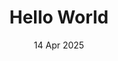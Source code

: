 ---
layout: post
date: 14 Apr 2025
title: Hello World
place: Somewhere
card-image: 5  #Determines the image number displayed on the home page, starting from 0.
banner-image: 5   ##Determines the image number displayed on the banner, starting from 0.
banner-offset: 60
images:
  - https://img.noobzone.ru/getimg.php?url=https://i.imgur.com/zIcnrJH.png
  - https://raw.githubusercontent.com/wzwtt/sample-images/main/IMG_0124.JPEG
  - https://wsrv.nl/lichtenstein.jpg
  - https://wsrv.nl/puppy.jpg
  - https://wsrv.nl/transparency_demo.png
  - https://raw.githubusercontent.com/wzwtt/sample-images/main/IMG_3515.HEIC
  
---